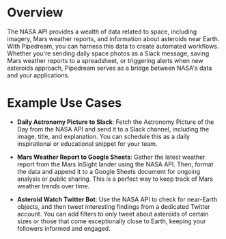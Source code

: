# Overview

The NASA API provides a wealth of data related to space, including imagery, Mars weather reports, and information about asteroids near Earth. With Pipedream, you can harness this data to create automated workflows. Whether you're sending daily space photos as a Slack message, saving Mars weather reports to a spreadsheet, or triggering alerts when new asteroids approach, Pipedream serves as a bridge between NASA's data and your applications.

# Example Use Cases

- **Daily Astronomy Picture to Slack**: Fetch the Astronomy Picture of the Day from the NASA API and send it to a Slack channel, including the image, title, and explanation. You can schedule this as a daily inspirational or educational snippet for your team.

- **Mars Weather Report to Google Sheets**: Gather the latest weather report from the Mars InSight lander using the NASA API. Then, format the data and append it to a Google Sheets document for ongoing analysis or public sharing. This is a perfect way to keep track of Mars weather trends over time.

- **Asteroid Watch Twitter Bot**: Use the NASA API to check for near-Earth objects, and then tweet interesting findings from a dedicated Twitter account. You can add filters to only tweet about asteroids of certain sizes or those that come exceptionally close to Earth, keeping your followers informed and engaged.
